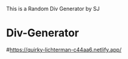 ﻿This is a Random Div Generator by SJ
# Div-Generator
#https://quirky-lichterman-c44aa6.netlify.app/
